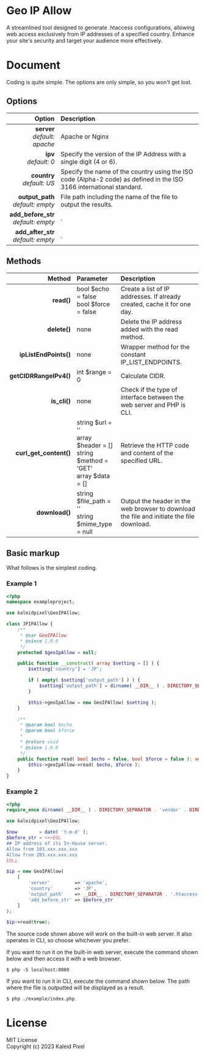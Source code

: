 # Geo IP Allow

A streamlined tool designed to generate .htaccess configurations, allowing web access exclusively from IP addresses of a
specified country. Enhance your site's security and target your audience more effectively.

# Document

Coding is quite simple. The options are only simple, so you won't get lost.

## Options

|                                 Option | Description                                                                                                          |
|---------------------------------------:|:---------------------------------------------------------------------------------------------------------------------|
|        **server**<br>_default: apache_ | Apache or Nginx                                                                                                      |
|                **ipv**<br>_default: 0_ | Specify the version of the IP Address with a single digit (4 or 6).                                                  |
|           **country**<br>_default: US_ | Specify the name of the country using the ISO code (Alpha-2 code) as defined in the ISO 3166 international standard. |
|    **output_path**<br>_default: empty_ | File path including the name of the file to output the results.                                                      |
| **add_before_str**<br>_default: empty_ | .                                                                                                                    |
|  **add_after_str**<br>_default: empty_ | .                                                                                                                    |

## Methods

|                 Method | Parameter                                                                            | Description                                                                               |
|-----------------------:|:-------------------------------------------------------------------------------------|:------------------------------------------------------------------------------------------|
|             **read()** | bool $echo = false<br>bool $force = false                                            | Create a list of IP addresses. If already created, cache it for one day.                  |
|           **delete()** | none                                                                                 | Delete the IP address added with the read method.                                         |
|  **ipListEndPoints()** | none                                                                                 | Wrapper method for the constant IP_LIST_ENDPOINTS.                                        |
| **getCIDRRangeIPv4()** | int $range = 0                                                                       | Calculate CIDR.                                                                           |
|           **is_cli()** | none                                                                                 | Check if the type of interface between the web server and PHP is CLI.                     |
| **curl_get_content()** | string $url = ''<br>array $header = []<br>string $method = 'GET'<br>array $data = [] | Retrieve the HTTP code and content of the specified URL.                                  |
|         **download()** | string $file_path = ''<br>string $mime_type = null                                   | Output the header in the web browser to download the file and initiate the file download. |

## Basic markup

What follows is the simplest coding.

### Example 1
```php
<?php
namespace exampleproject;

use kaleidpixel\GeoIPAllow;

class JPIPAllow {
	/**
	 * @var GeoIPAllow
	 * @since 1.0.0
	 */
	protected $geoIpAllow = null;

	public function __construct( array $setting = [] ) {
		$setting['country'] = 'JP';

		if ( empty( $setting['output_path'] ) ) {
			$setting['output_path'] = dirname( __DIR__ ) . DIRECTORY_SEPARATOR . '.htaccess';
		}

		$this->geoIpAllow = new GeoIPAllow( $setting );
	}

	/**
	 * @param bool $echo
	 * @param bool $force
	 *
	 * @return void
	 * @since 1.0.0
	 */
	public function read( bool $echo = false, bool $force = false ): void {
		$this->geoIpAllow->read( $echo, $force );
	}
}
```

### Example 2
```php
<?php
require_once dirname( __DIR__ ) . DIRECTORY_SEPARATOR . 'vendor' . DIRECTORY_SEPARATOR . 'autoload.php';

use kaleidpixel\GeoIPAllow;

$now        = date( 'Y-m-d' );
$before_str = <<<EOL
## IP address of its In-House server.
Allow from 103.xxx.xxx.xxx
Allow from 203.xxx.xxx.xxx
EOL;

$ip = new GeoIPAllow(
	[
		'server'         => 'apache',
		'country'        => 'JP',
		'output_path'    => __DIR__ . DIRECTORY_SEPARATOR . '.htaccess',
		'add_before_str' => $before_str
	]
);

$ip->read(true);
```

The source code shown above will work on the built-in web server. It also operates in CLI, so choose whichever you
prefer.

If you want to run it on the built-in web server, execute the command shown below and then access it with a web browser.

```shell
$ php -S localhost:8080

```

If you want to run it in CLI, execute the command shown below. The path where the file is outputted will be displayed as
a result.

```shell
$ php ./example/index.php

```

# License

MIT License  
Copyright (c) 2023 Kaleid Pixel
